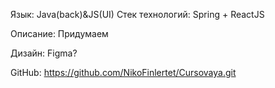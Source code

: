 Язык: Java(back)&JS(UI)
Стек технологий: Spring + ReactJS

Описание:
	Придумаем

Дизайн: Figma?

GitHub: https://github.com/NikoFinlertet/Cursovaya.git
